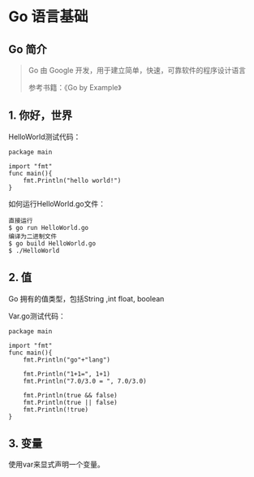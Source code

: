 # Go 语言基础
## Go 简介
> Go 由 Google 开发，用于建立简单，快速，可靠软件的程序设计语言
> 
> 参考书籍：《Go by Example》

## 1. 你好，世界
HelloWorld测试代码：

    package main
    
    import "fmt"
    func main(){
        fmt.Println("hello world!")
    }

如何运行HelloWorld.go文件：

    直接运行
    $ go run HelloWorld.go
    编译为二进制文件
    $ go build HelloWorld.go
    $ ./HelloWorld

## 2. 值
Go 拥有的值类型，包括String ,int float, boolean

Var.go测试代码：

    package main

    import "fmt"
    func main(){
        fmt.Println("go"+"lang")

        fmt.Println("1+1=", 1+1)
        fmt.Println("7.0/3.0 = ", 7.0/3.0)

        fmt.Println(true && false)
        fmt.Println(true || false)
        fmt.Println(!true)
    }


## 3. 变量
使用var来显式声明一个变量。